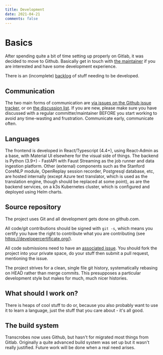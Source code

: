 ```yaml
---
title: Development
date: 2021-04-21
comments: false
---
```


# Basics
After spending quite a bit of time setting up properly on Gitlab, it was decided to move to Github. Basically get in touch with [the maintainer](/page/contact/) if you are interested and have some development experience.

There is an (incomplete) [backlog](https://github.com/transcrobes/transcrobes/issues) of stuff needing to be developed. 

## Communication
The two main forms of communication are [via issues on the Github issue tracker](https://github.com/transcrobes/transcrobes/issues), or on [the discussion list](https://github.com/transcrobes/transcrobes/discussions). If you are new, please make sure you have discussed with a regular committer/maintainer BEFORE you start working to avoid any time-wasting and frustration. Communicate early, communicate often.

## Languages
The frontend is developed in React/Typescript (4.4+), using React-Admin as a base, with Material UI elsewhere for the visual side of things. The backend is Python (3.9+) - FastAPI with Faust Streaming as the job runner and data ingestion platform. Other (external) components such as the Stanford CoreNLP module, OpenReplay session recorder, Postgresql database, etc, are hosted internally (except Azure text translator, which is used as the translation engine, though should be replaced at some point), as are the backend services, on a k3s Kubernetes cluster, which is configured and deployed using Helm charts.

## Source repository
The project uses Git and all development gets done on github.com.

All code/git contributions should be signed with `git -s`, which means you certify you have the right to contribute what you are contributing (see https://developercertificate.org/).

All code submissions need to have an [associated issue](https://github.com/transcrobes/transcrobes/issues). You should fork the project into your private space, do your stuff then submit a pull request, mentioning the issue.

The project strives for a clean, single file git history, systematically rebasing on HEAD rather than merge commits. This presupposes a particular development style but makes for much, much nicer histories.

## What should I work on?
There is heaps of cool stuff to do or, because you also probably want to use it to learn a language, just the stuff that you care about - it's all good.

## The build system
Transcrobes now uses Github, but hasn't for migrated most things from Gitlab. Originally a quite advanced build system was set up but it wasn't really justified. Future work will be done when a real need arises.
